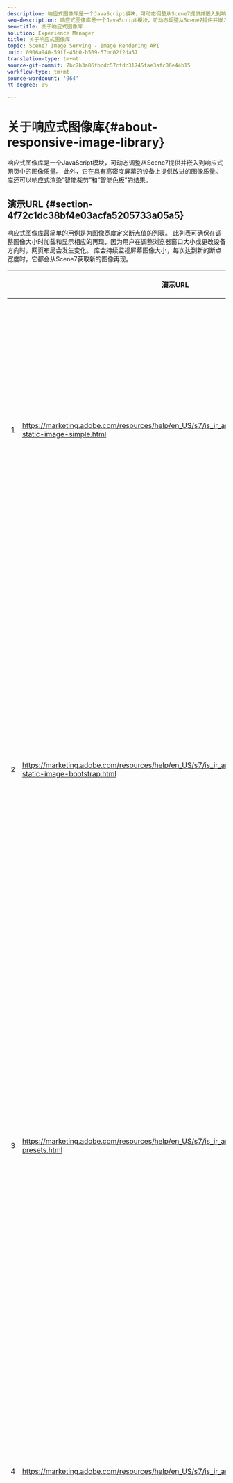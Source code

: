 ```yaml
---
description: 响应式图像库是一个JavaScript模块，可动态调整从Scene7提供并嵌入到响应式网页中的图像质量。 此外，它在具有高密度屏幕的设备上提供改进的图像质量。 库还可以响应式渲染“智能裁剪”和“智能色板”的结果。
seo-description: 响应式图像库是一个JavaScript模块，可动态调整从Scene7提供并嵌入到响应式网页中的图像质量。 此外，它在具有高密度屏幕的设备上提供改进的图像质量。 库还可以响应式渲染“智能裁剪”和“智能色板”的结果。
seo-title: 关于响应式图像库
solution: Experience Manager
title: 关于响应式图像库
topic: Scene7 Image Serving - Image Rendering API
uuid: 0906a940-59ff-45b0-b509-57bd02f2da57
translation-type: tm+mt
source-git-commit: 7bc7b3a86fbcdc57cfdc31745fae3afc06e44b15
workflow-type: tm+mt
source-wordcount: '964'
ht-degree: 0%

---
```



# 关于响应式图像库{#about-responsive-image-library}

响应式图像库是一个JavaScript模块，可动态调整从Scene7提供并嵌入到响应式网页中的图像质量。 此外，它在具有高密度屏幕的设备上提供改进的图像质量。 库还可以响应式渲染“智能裁剪”和“智能色板”的结果。

## 演示URL {#section-4f72c1dc38bf4e03acfa5205733a05a5}

响应式图像库最简单的用例是为图像宽度定义断点值的列表。 此列表可确保在调整图像大小时加载和显示相应的再现，因为用户在调整浏览器窗口大小或更改设备方向时，网页布局会发生变化。 库会持续监视屏幕图像大小，每次达到新的断点宽度时，它都会从Scene7获取新的图像再现。

<table id="table_3D3D3991B802461A888E1093C1217D26"> 
 <thead> 
  <tr> 
   <th colname="col01" class="entry"> </th> 
   <th colname="col1" class="entry"> <p>演示URL </p> </th> 
   <th colname="col2" class="entry"> <p>说明 </p> </th> 
  </tr> 
 </thead>
 <tbody> 
  <tr> 
   <td colname="col01"> <p>1 </p> </td> 
   <td colname="col1"> <p> <a href="https://marketing.adobe.com/resources/help/en_US/s7/is_ir_api/is_api/samples/responsive-static-image-simple.html" scope="external" format="https"> https://marketing.adobe.com/resources/help/en_US/s7/is_ir_api/is_api/samples/responsive-static-image-simple.html  </a> </p> <p> 
     <!-- http://sasha.s7qa.com/jira-bugs/S7-7729/responsive-static-image-simple.htm--> </p> </td> 
   <td colname="col2"> <p>以下是响应式图像位于占网页宽度50%的容器内的一个简单示例。 每次调整容器窗口大小时，浏览器宽度都会发生变化。 当图像宽度达到某个已配置断点时（为说明目的而设置为200、400、600和800像素），将下载并显示新的再现。 其目标是避免加载不必要的大图像，并节省网络带宽。 </p> <p>单击该URL以打开网页、调整浏览器窗口大小和监视网络流量。 </p> </td> 
  </tr> 
  <tr> 
   <td colname="col01"> <p>2 </p> </td> 
   <td colname="col1"> <p> <a href="https://marketing.adobe.com/resources/help/en_US/s7/is_ir_api/is_api/samples/responsive-static-image-bootstrap.html" format="https" scope="external"> https://marketing.adobe.com/resources/help/en_US/s7/is_ir_api/is_api/samples/responsive-static-image-bootstrap.html  </a> </p> <p> 
     <!-- http://sasha.s7qa.com/jira-bugs/S7-7729/responsive-static-image-bootstrap.htm--> </p> </td> 
   <td colname="col2"> <p>以下Bootstrap示例说明了网页中的相同用例。 根据BootstrapCSS，将响应式图像添加到的布局单元格可以采用以下宽度之一：360、720和940像素。 这些值是作为断点传递到响应式图像库的确切值。 因此，Scene7确保客户端的网络带宽得到有效利用。 此外，它还确保图像以给定当前网页布局所需的完全大小显示，而不会因缩放客户端浏览器而产生任何视觉伪像。 </p> <p>单击URL以打开网页，调整浏览器窗口大小以达到不同的布局断点，并监视网络流量。 </p> <p>更高级的用例包括将不同的图像预设或图像服务命令（或两者）与不同的断点值相关联。 </p> </td> 
  </tr> 
  <tr> 
   <td colname="col01"> <p>3 </p> </td> 
   <td colname="col1"> <p> <a href="https://marketing.adobe.com/resources/help/en_US/s7/is_ir_api/is_api/samples/image-presets.html" format="https" scope="external"> https://marketing.adobe.com/resources/help/en_US/s7/is_ir_api/is_api/samples/image-presets.html  </a> </p> <p> 
     <!--http://sasha.s7qa.com/jira-bugs/S7-7729/image-presets.html--> </p> </td> 
   <td colname="col2"> <p>在下一个示例中，将使用不同图像质量和格式的图像预设来适应不同的断点大小。 对于小的断点，会应用低质量预设，强制图像服务返回仅压缩为六色的GIF图像。 中断点正在使用为高压缩JPEG配置的图像预设。 最大的断点与使用无损PNG的高质量图像预设相关联。 这种方法基于具有较大屏幕的设备具有更大的带宽和处理能力的假设，确保高质量图像被传送到这种设备。 </p> <p>单击该URL以打开网页，将Web浏览器窗口从大调整为小，并注意图像质量的降低。 </p> </td> 
  </tr> 
  <tr> 
   <td colname="col01"> <p>4 </p> </td> 
   <td colname="col1"> <p> <a href="https://marketing.adobe.com/resources/help/en_US/s7/is_ir_api/is_api/samples/crops.html" format="https" scope="external"> https://marketing.adobe.com/resources/help/en_US/s7/is_ir_api/is_api/samples/crops.html  </a> </p> <p> 
     <!--http://sasha.s7qa.com/jira-bugs/S7-7729/crops.html--> </p> </td> 
   <td colname="col2"> <p>除了图像预设之外，还可以将特定图像服务命令与断点相关联。 以下示例显示了当屏幕图像大小变小时，如何将横幅图像逐渐裁剪到感兴趣区域。 此处，最大的断点根本没有任何图像服务命令，因此横幅图像完全可见。 在中断点应用中度裁剪，使得只有文本为“正在运行”的运行器可见。 在小断点处，将应用更多裁剪，以便只显示产品。 </p> <p>单击该URL以打开网页并调整浏览器窗口的大小。 注意图像在您从较大到较小时会逐渐裁切。 </p> </td> 
  </tr> 
  <tr> 
   <td colname="col01"> <p>5 </p> </td> 
   <td colname="col1"> <p> <a href="https://marketing.adobe.com/resources/help/en_US/s7/is_ir_api/is_api/samples/template.html" format="https" scope="external"> https://marketing.adobe.com/resources/help/en_US/s7/is_ir_api/is_api/samples/template.html  </a> </p> <p> 
     <!--http://sasha.s7qa.com/jira-bugs/S7-7729/template.html--> </p> </td> 
   <td colname="col2"> <p>您还可以将图像服务命令与图像服务模板结合使用，以根据图像大小控制某些模板参数。 在下一个示例中，使用图像服务模板，其中使用<span class="codeph"> $fontsize </span>参数参数化文本叠加的字体大小。 响应式图像配置为对较小的图像使用较大的字体大小，以确保文本始终可读： </p> </td> 
  </tr> 
 </tbody> 
</table>

## 系统要求 {#section-35ea9e9c79cc43d7bcefdc240340fba4}

**服务器硬件和软件**

* Scene7图像服务6.0.1或更高版本。

**客户端浏览器最低要求**

* Microsoft® Windows® 7或更高版本；Mac OS X 10.8或更高版本。
* Firefox 23、Safari 6、Chrome 29、IE 9或更高版本。
* iOS 6或更高版本。
* 已在iPhone3GS或更高版本以及iPad2或更高版本（仅限本机浏览器）上认证。
* Android OS 2.3或更高版本。
* 目前不支持移动设备上的Internet Explorer。

